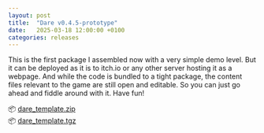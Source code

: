 ```yaml
---
layout: post
title:  "Dare v0.4.5-prototype"
date:   2025-03-18 12:00:00 +0100
categories: releases
---
```

This is the first package I assembled now with a very simple demo level. But it can be deployed as it is to itch.io or any other server hosting it as a webpage. And while the code is bundled to a tight package, the content files relevant to the game are still open and editable. So you can just go ahead and fiddle around with it. Have fun!

📦 [dare_template.zip](https://github.com/rzllmr/dare-engine/releases/download/v0.4.5/dare_template.zip)<br>
📦 [dare_template.tgz](https://github.com/rzllmr/dare-engine/releases/download/v0.4.5/dare_template.tgz)

